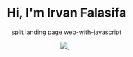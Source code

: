 <h1 align='center'>
  Hi, I'm Irvan Falasifa
</h1>

<p align='center'>
  split landing page web-with-javascript
</p>

<p align='center'>
 <a href='mailto:irvan.falasfia@gmail.com'> 
  <img src="https://img.shields.io/badge/mail%20box-EA4335?style=for-the-badge&logo=Gmail&logoColor=white" /> 
 </a>&nbsp;&nbsp;
  
</p>
